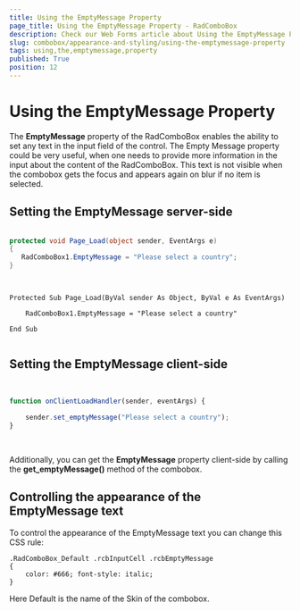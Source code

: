 ```yaml
---
title: Using the EmptyMessage Property
page_title: Using the EmptyMessage Property - RadComboBox
description: Check our Web Forms article about Using the EmptyMessage Property.
slug: combobox/appearance-and-styling/using-the-emptymessage-property
tags: using,the,emptymessage,property
published: True
position: 12
---
```


# Using the EmptyMessage Property



The **EmptyMessage** property of the RadComboBox enables the ability to set any text in the input field of the control. The Empty Message property could be very useful, when one needs to provide more information in the input about the content of the RadComboBox.	This text is not visible when the combobox gets the focus and appears again on blur if no item is selected.



## Setting the EmptyMessage server-side



````C#
	     
protected void Page_Load(object sender, EventArgs e)
{
   RadComboBox1.EmptyMessage = "Please select a country";
}
				
````
````VB.NET
	     
Protected Sub Page_Load(ByVal sender As Object, ByVal e As EventArgs)

	RadComboBox1.EmptyMessage = "Please select a country"

End Sub
	
````


## Setting the EmptyMessage client-side

````JavaScript
	
		
function onClientLoadHandler(sender, eventArgs) {

	sender.set_emptyMessage("Please select a country");
}
	
	
````



Additionally, you can get the **EmptyMessage** property client-side by calling the **get_emptyMessage()** method of the combobox.

## Controlling the appearance of the EmptyMessage text

To control the appearance of the EmptyMessage text you can change this CSS rule:

````ASPNET
.RadComboBox_Default .rcbInputCell .rcbEmptyMessage 
{ 
	color: #666; font-style: italic;
}
````



Here Default is the name of the Skin of the combobox.
